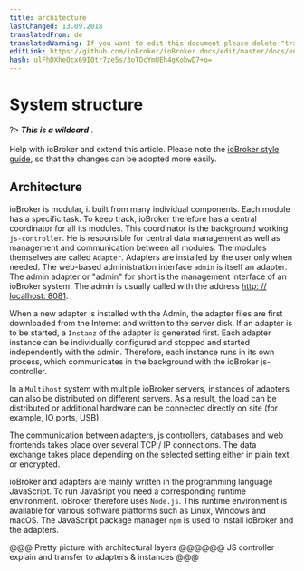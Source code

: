 ```yaml
---
title: architecture
lastChanged: 13.09.2018
translatedFrom: de
translatedWarning: If you want to edit this document please delete "translatedFrom" field, elsewise this document will be translated automatically again
editLink: https://github.com/ioBroker/ioBroker.docs/edit/master/docs/en/basics/architecture.md
hash: ulFhDXheOcx69I0tr7ze5s/3oTOcYmUEh4gKobwD7+o=
---
```

# System structure
?> ***This is a wildcard*** . <br><br> Help with ioBroker and extend this article. Please note the [ioBroker style guide](community/styleguidedoc), so that the changes can be adopted more easily.

## Architecture
ioBroker is modular, i. built from many individual components. Each module has a specific task. To keep track, ioBroker therefore has a central coordinator for all its modules. This coordinator is the background working `js-controller`. He is responsible for central data management as well as management and communication between all modules. The modules themselves are called `Adapter`. Adapters are installed by the user only when needed. The web-based administration interface `admin` is itself an adapter. The admin adapter or "admin" for short is the management interface of an ioBroker system. The admin is usually called with the address [http: // localhost: 8081](http://localhost:8081).

When a new adapter is installed with the Admin, the adapter files are first downloaded from the Internet and written to the server disk. If an adapter is to be started, a `Instanz` of the adapter is generated first. Each adapter instance can be individually configured and stopped and started independently with the admin. Therefore, each instance runs in its own process, which communicates in the background with the ioBroker js-controller.

In a `Multihost` system with multiple ioBroker servers, instances of adapters can also be distributed on different servers. As a result, the load can be distributed or additional hardware can be connected directly on site (for example, IO ports, USB).

The communication between adapters, js controllers, databases and web frontends takes place over several TCP / IP connections. The data exchange takes place depending on the selected setting either in plain text or encrypted.

ioBroker and adapters are mainly written in the programming language JavaScript. To run JavaSript you need a corresponding runtime environment. ioBroker therefore uses `Node.js`. This runtime environment is available for various software platforms such as Linux, Windows and macOS. The JavaScript package manager `npm` is used to install ioBroker and the adapters.

@@@ Pretty picture with architectural layers @@@@@@ JS controller explain and transfer to adapters & instances @@@